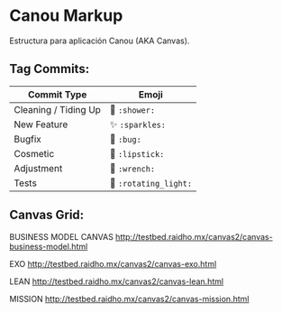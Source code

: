 # Canou Markup

Estructura para aplicación Canou (AKA Canvas).

## Tag Commits:

Commit Type | Emoji
----------  | -------------
Cleaning / Tiding Up | :shower: `:shower:`
New Feature | :sparkles: `:sparkles:`
Bugfix | :bug: `:bug:`
Cosmetic | :lipstick: `:lipstick:`
Adjustment | :wrench: `:wrench:`
Tests | :rotating_light: `:rotating_light:`

## Canvas Grid:

BUSINESS MODEL CANVAS http://testbed.raidho.mx/canvas2/canvas-business-model.html

EXO http://testbed.raidho.mx/canvas2/canvas-exo.html

LEAN http://testbed.raidho.mx/canvas2/canvas-lean.html

MISSION http://testbed.raidho.mx/canvas2/canvas-mission.html
